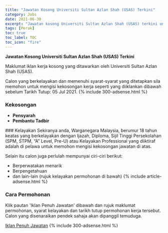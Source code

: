 ```yaml
---
title: "Jawatan Kosong Universiti Sultan Azlan Shah (USAS) Terkini" 
category: Jobs 
date: 2021-06-30 
excerpt: "Jawatan kosong Universiti Sultan Azlan Shah (USAS) terkini untuk kekosongan Pensyarah,Pembantu Tadbir" 
tags: [Perak] 
toc: true 
toc_label: TOC 
toc_icon: "fire" 
--- 
```


**Jawatan Kosong Universiti Sultan Azlan Shah (USAS) Terkini**

Maklumat iklan kerja kosong yang ditawarkan oleh Universiti Sultan Azlan Shah (USAS). 

Calon yang berkelayakan dan memenuhi syarat-syarat yang ditetapkan sila memohon untuk mengisi kekosongan kerja seperti yang diiklankan dibawah sebelum Tarikh Tutup: 05 Jul 2021. 
{% include 300-adsense.html %} 
### Kekosongan 
<ul>
<li><strong>Pensyarah</strong></li>
<li><strong>Pembantu Tadbir&#160;</strong></li>
</ul> 
### Kelayakan 
Sekiranya anda, Warganegara Malaysia, berumur 18 tahun keatas yang berkelayakan dengan Ijazah, Diploma, Sijil Tinggi Persekolahan (SPM, STPM, “A” Level, Pre-U) atau Kelayakan Professional yang diiktiraf adalah di pelawa untuk memohon mengisi kekosongan jawatan di atas.

Selain itu calon juga perlulah mempunyai ciri-ciri berikut:
- Berperwatakan menarik
- Berpengetahuan
- dan lain-lain (rujuk kelayakan permohonan di bawah) 
{% include article-adsense.html %} 
### Cara Permohonan 
Klik pautan 'Iklan Penuh Jawatan' dibawah dan rujuk maklumat permohonan, syarat kelayakan dan tarikh tutup permohonan kerja tersebut.
Calon yang disenaraikan pendek sahaja akan dipanggil temuduga.

<a href="https://candidates.myfuturejobs.gov.my/search-jobs?jobId=681b88eec324485fbc7b4fc6d2b00583&what=UNIVERSITI%20SULTAN%20AZLAN%20SHAH%20(USAS)" class="btn btn--info" target="_blank" rel="nofollow noopenner">Iklan Penuh Jawatan</a> 
{% include 300-adsense.html %} 